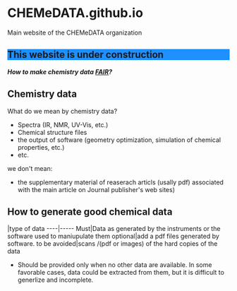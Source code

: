 # CHEMeDATA.github.io
Main website of the CHEMeDATA organization

<h2 style="background-color:DodgerBlue;">This website is under construction</h2>

***How to make chemistry data [FAIR](https://www.go-fair.org/fair-principles/)?***

## Chemistry data

What do we mean by chemistry data?
- Spectra (IR, NMR, UV-Vis, etc.)
- Chemical structure files
- the output of software (geometry optimization, simulation of chemical properties, etc.)
- etc.

we don't mean:
- the supplementary material of reaserach articls (usally pdf) associated with the main article on Journal publisher's web sites)



## How to generate good chemical data

 |type of data
----|-----
Must|Data as generated by the instruments or the software used to maniupulate them
optional|add a pdf files generated by software.
to be avoided|scans /(pdf or images) of the hard copies of the data

 * Should be provided only when no other data are available. In some favorable cases, data could be extracted from them, but it is difficult to generlize and incomplete. 
